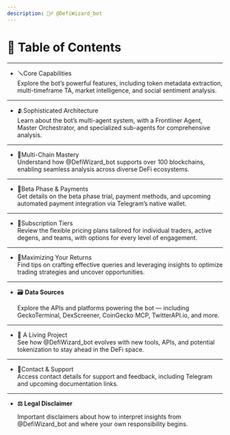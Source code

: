 ```yaml
---
description: 🧙‍♂️ @DefiWizard_bot
---
```


# 📖 Table of Contents

***

* 🪛Core Capabilities\
  Explore the bot’s powerful features, including token metadata extraction, multi-timeframe TA, market intelligence, and social sentiment analysis.

***

* 🫂Sophisticated Architecture\
  Learn about the bot’s multi-agent system, with a Frontliner Agent, Master Orchestrator, and specialized sub-agents for comprehensive analysis.

***

* 🤹Multi-Chain Mastery\
  Understand how @DefiWizard\_bot supports over 100 blockchains, enabling seamless analysis across diverse DeFi ecosystems.

***

* 🚨Beta Phase & Payments\
  Get details on the beta phase trial, payment methods, and upcoming automated payment integration via Telegram’s native wallet.

***

* 🏅Subscription Tiers\
  Review the flexible pricing plans tailored for individual traders, active degens, and teams, with options for every level of engagement.

***

* 💸Maximizing Your Returns\
  Find tips on crafting effective queries and leveraging insights to optimize trading strategies and uncover opportunities.

***

*   &#x20;🗃 **Data Sources**

    Explore the APIs and platforms powering the bot — including GeckoTerminal, DexScreener, CoinGecko MCP, TwitterAPI.io, and more.

***

* 🧬️ A Living Project\
  See how @DefiWizard\_bot evolves with new tools, APIs, and potential tokenization to stay ahead in the DeFi space.

***

* 📱Contact & Support\
  Access contact details for support and feedback, including Telegram and upcoming documentation links.

***

*   **⚖️ Legal Disclaimer**

    Important disclaimers about how to interpret insights from @DefiWizard\_bot and where your own responsibility begins.
